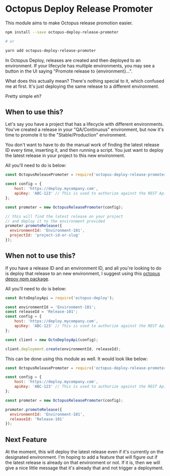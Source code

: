 # Octopus Deploy Release Promoter

This module aims to make Octopus release promotion easier.

```bash
npm install --save octopus-deploy-release-promoter

# or

yarn add octopus-deploy-release-promoter
```

In Octopus Deploy, releases are created and then deployed to an environment. If your
lifecycle has multiple environments, you may see a button in the UI saying "Promote release to {environment}...".

What does this actually mean? There's nothing special to it, which confused me at first. It's just deploying the same release to a different environment.

Pretty simple eh?

## When to use this?

Let's say you have a project that has a lifecycle with different environments.
You've created a release in your "QA/Continuous" environment, but now it's time to promote
it to the "Stable/Production" environment.

You don't want to have to do the manual work of finding the latest release ID every time, inserting it, and then running a script. You
just want to deploy the latest release in your project to this new environment.

All you'll need to do is below:

```js
const OctopusReleasePromoter = require('octopus-deploy-release-promoter');

const config = {
    host: 'https://deploy.mycompany.com',
    apiKey: 'ABC-123' // This is used to authorize against the REST Api
};

const promoter = new OctopusReleasePromoter(config);

// this will find the latest release on your project
// and deploy it to the environment provided
promoter.promoteRelease({
  environmentId: 'Environment-101',
  projectId: 'project-id-or-slug'
});
```

## When not to use this?

If you have a release ID and an environment ID, and all you're looking to do is deploy that release to an new environment,
I suggest using this [octopus depoy npm package][octopus-deploy-npm].

All you'll need to do is below:

```js
const OctoDeployApi = require('octopus-deploy');

const environmentId = 'Environment-101';
const releaseId = 'Release-101';
const config = {
    host: 'https://deploy.mycompany.com',
    apiKey: 'ABC-123' // This is used to authorize against the REST Api
};

const client = new OctoDeployApi(config);

client.deployment.create(environmentId, releaseId);
```

This can be done using this module as well. It would look like below:

```js
const OctopusReleasePromoter = require('octopus-deploy-release-promoter');

const config = {
    host: 'https://deploy.mycompany.com',
    apiKey: 'ABC-123' // This is used to authorize against the REST Api
};

const promoter = new OctopusReleasePromoter(config);

promoter.promoteRelease({
  environmentId: 'Environment-101',
  releaseId: 'Release-101'
});
```

## Next Feature

At the moment, this will deploy the latest release even if it's currently on the
designated environment. I'm hoping to add a feature that will figure out if
the latest release is already on that environment or not. If it is, then we will
give a nice little message that it's already that and not trigger a deployment.

[octopus-deploy-npm]: https://www.npmjs.com/package/octopus-deploy
